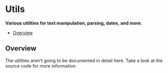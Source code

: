 # Utils

**Various utilities for text manipulation, parsing, dates, and more.**

- [Overview](#overview)

## Overview

The utilities aren't going to be documented in detail here. Take a look at the source code for more information.
